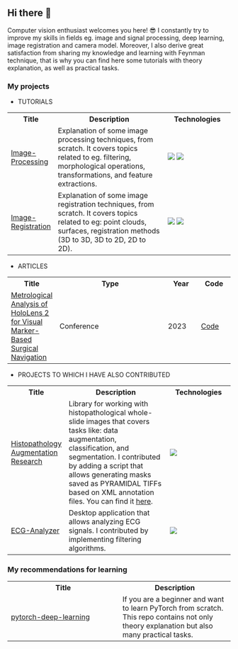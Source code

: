 ## Hi there 👋

Computer vision enthusiast welcomes you here! 😎 I constantly try to improve my skills in fields eg. image and signal processing, deep learning, image registration and camera model.
Moreover, I also derive great satisfaction from sharing my knowledge and learning with Feynman technique, that is why you can find here some tutorials with theory explanation, as well as practical tasks. 

### My projects
- TUTORIALS

<table style="width:100%; table-layout:auto;">
  <tr>
    <th style="width:20%;">Title</th>
    <th style="width:50%;">Description</th>
    <th style="width:30%;">Technologies</th>
  </tr>
  <tr>
    <td>
      <a href="https://github.com/aflorkowska/Image-Processing">Image-Processing</a>
    </td>
    <td>Explanation of some image processing techniques, from scratch. It covers topics related to eg. filtering, morphological operations, transformations, and feature extractions.</td>
    <td>
      <img src="https://img.shields.io/badge/scikit--learn-F7931E?style=flat-square&logo=scikit-learn&logoColor=white" />
      <img src="https://img.shields.io/badge/SciPy-black?style=flat-square&logo=scipy" />
    </td>
  </tr>
  <tr>
    <td>
      <a href="https://github.com/aflorkowska/Image-Registration">Image-Registration</a>
      </td>
    <td>Explanation of some image registration techniques, from scratch. It covers topics related to eg: point clouds, surfaces, registration methods (3D to 3D, 3D to 2D, 2D to 2D).</td>
    <td>
      <img src="https://img.shields.io/badge/Open3D-0098A6?style=flat-square&logo=open3d&logoColor=white" />
      <img src="https://img.shields.io/badge/scikit--learn-F7931E?style=flat-square&logo=scikit-learn&logoColor=white" />
    </td>
  </tr>
</table>

- ARTICLES
<table style="width:100%; table-layout:auto;">
  <tr>
    <th style="width:20%;">Title</th>
    <th style="width:50%;">Type</th>
    <th style="width:15%;">Year</th>
    <th style="width:15%;">Code</th>
  </tr>
  <tr>
    <td><a href="https://ieeexplore.ieee.org/document/10355714">Metrological Analysis of HoloLens 2 for Visual Marker-Based Surgical Navigation</a></td>
    <td>Conference</td>
    <td>2023</td>
    <td><a href="https://github.com/aflorkowska/MA_HL2_VMBSV-Charts">Code</a></td>
  </tr>
</table>


- PROJECTS TO WHICH I HAVE ALSO CONTRIBUTED

<table style="width:100%; table-layout:auto;">
  <tr>
    <th style="width:20%;">Title</th>
    <th style="width:50%;">Description</th>
    <th style="width:30%;">Technologies</th>
  </tr>
  <tr>
    <td><a href="https://github.com/Jarartur/HistopathologyAugmentationResearch">Histopathology<br>Augmentation<br>Research</a></td>
    <td>Library for working with histopathological whole-slide images that covers tasks like: data augmentation, classification, and segmentation. I contributed by adding a script that allows generating masks saved as PYRAMIDAL TIFFs based on XML annotation files. You can find it <a href="https://github.com/aflorkowska/XML-to-TIFF-converter">here</a>.</td>
    <td>
      <img src="https://img.shields.io/badge/PyTorch-black?style=flat-square&logo=pytorch" />
    </td>
  </tr>
  <tr>
    <td><a href="https://github.com/dadm2022/ECG-Analyzer">ECG-Analyzer</a></td>
    <td>Desktop application that allows analyzing ECG signals. I contributed by implementing filtering algorithms.</td>
    <td>
      <img src="https://img.shields.io/badge/C%2B%2B-00599C?style=flat-square&logo=c%2B%2B&logoColor=white" />
    </td>
  </tr>
</table>


### My recommendations for learning
<table style="width:100%; table-layout:auto;">
  <tr>
    <th style="width:50%;">Title</th>
    <th style="width:50%;">Description</th>
  </tr>
  <tr>
    <td><a href="https://github.com/mrdbourke/pytorch-deep-learning/">pytorch-deep-learning</a></td>
    <td>If you are a beginner and want to learn PyTorch from scratch. This repo contains not only theory explanation but also many practical tasks.</td>
  </tr>
</table>

